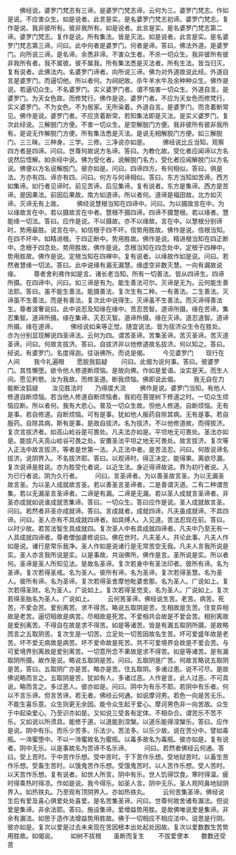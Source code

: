 <!-- { "loadSidebar": true } -->
　　佛经说。婆罗门梵志有三谛。是婆罗门梵志谛。云何为三。婆罗门梵志。作如是说。不应害众生。如是说者。此言是实。是名婆罗门梵志初谛。婆罗门梵志。复作是说。我非彼所有。彼非我所有。如是说者。此言是实。是名婆罗门梵志第二谛。婆罗门梵志。复作是说。所有集法。皆是灭法。如是说者。此言是实。是名婆罗门梵志第三谛。问曰。此中何者是婆罗门。何者是谛。答曰。佛法外道。是婆罗门。向所说三谛。是名谛。余悉非谛。不害众生者。不杀一切众生。我非彼所有彼非我所有者。我不属彼。彼不属我。所有集法悉是灭法者。所有生法。皆当归灭。复有说者。此佛法内。名婆罗门谛者。向所说三谛。佛为对外道故说此经。外道自言是婆罗门。而逼切他。所以者何。为祠祀故。杀牛羊水牛及余种种众生。佛作是说。若逼切众生。不名婆罗门。实义婆罗门者。谓不恼害一切众生。外道自言。是婆罗门。为天女色故。而修梵行。佛作是说。婆罗门者。不应为天女色而修梵行。实义婆罗门。不为女色。不为居家。无所染着。外道自言。是婆罗门。而贪着断常见。佛作是说。婆罗门者。不应贪着断常。若知集法即是灭法。是实义婆罗门。复次此经说。三解脱门方便。不害一切众生。是空解脱门方便。我非彼所有彼非我所有。是说无作解脱门方便。所有集法悉是灭法。是说无相解脱门方便。如三解脱门。三三昧。三种身。三学。三修。三净说亦如是。
　　佛经说比丘当知。观察四方者是四谛。问曰。世尊何故说方名谛。答曰。为教化故。受化者应闻谛以方名说然后悟解。如余经中说。佛为受化者。说解脱门名方。受化者应闻解脱门以方名说。佛便以方名说解脱门。彼亦如是。问曰。四谛四方。有何相似。答曰。俱是法。方亦有四。谛亦有四。问曰。何方与何谛相似。答曰。东方当知如苦谛。西方如集谛。如行者见谛时。前见苦谛。后见集谛。复有说者。东方是集谛。西方是苦谛。是因果法。前因后果故。南方如道谛。所以者何。道谛是福田故。北方如灭谛。灭谛无有上故。
　　佛经说慧根当知在四谛中。问曰。为以摄故言在中。为以缘故言在中。若以摄故言在中者。慧根不摄四谛。四谛不摄慧根。若以缘者。慧能缘一切法。答曰。应作是说。不以摄故。亦不以缘故。言在中。以慧根分别谛时。势用最胜。说言在中。如信根于四不坏。信势用胜故。佛作是说。信根当知。在四不坏中。如精进根。于四正断中。势用胜故。佛作是说。精进根当知在四正断中。念根于四念处。势用胜故。佛作是说。念根当知在四念处中。定根于四禅中。势用胜故。佛作是说。定根当知在四禅中。复有说者。以缘故作如是说。问曰。若然者慧缘一切法。答曰。此中说缘有漏无漏慧。缘虚空非数灭慧。一向有漏故说缘。
　　尊者舍利弗作如是言。诸长老当知。所有一切善法。皆从四谛生。四谛所摄。在四谛中。问曰。如三谛是有为。能生善法可尔。灭谛是无为。云何能生善法耶。答曰。虽不能生善法。能摄善法。复次生有二种。一有善法。二生善法。灭谛虽不生善法。而是有善法。复次此中说得生。灭谛虽不生善法。而灭谛得善法生。尊者波奢说曰。此中说忍及知缘在缘中。苦忍苦智。道谛所摄。缘在苦谛。集忍集智。道谛所摄。缘在集谛。灭忍灭智。道谛所摄。缘在灭谛。道忍道智。道谛所摄。缘在道谛。
　　佛经说如来等正觉。随宜说法。皆为拔济众生令在胜处。亦为分别显现解说四圣谛法。云何为四。谓苦圣谛。苦集圣谛。苦灭圣谛。苦灭道圣谛。问曰。何故言拔济。答曰。自拔济非以他修道故名拔济。何以知之。答曰。经说。有婆罗门。名度得迦。往诣佛所。而说是偈。
　　今见婆罗门　　现行在人间
　　我今礼遍眼　　愿脱我狐疑
　　问曰。此偈为说何事。答曰。彼婆罗门。其性懒堕。欲令他人修道断烦恼。是故向佛。作如是爱语。汝实是天。而生人间。愿见矜愍。汝为我故。而修圣道。断我烦恼。佛即说此偈。
　　我无自在力　　能断汝狐疑
　　汝见胜法时　　乃得度大流
　　佛作是说。婆罗门当知。有他人修道自断烦恼。若当他人修道自断烦恼者。我初在菩提树下修道之时。一切众生烦恼应断。所以者何。我有大悲心。普及一切众生故。但他人修道。自断烦恼。无有是事。若自修道。自断烦恼。可有是事。犹如他人服药自除其病。无有是事。若自服药。自除其病。斯有是事。是故自拔济。名为拔济。不以他修道故。而得拔济。复次言拔济者。如高山崄谷是可畏处。凡夫法亦如是。平坦地无可畏处。圣法亦如是。能拔凡夫高山崄谷可畏之处。安置圣法平坦之地无可畏处。故言拔济。复次等入正法中故言拔济。等者是世第一法。入正法中者。是苦法忍。问曰。何故说谛名拔济。说阴界入。不名拔济耶。答曰。以观谛时。得正决定。能得果。离欲尽漏。复次说谛是胜说。亦为胜受化者说。以近生法。身近得谛故说。界为初行者说。入为已行者说。阴为久行者。
　　问曰。言圣谛者。为以善圣故言圣。为以无漏圣故言圣。为以圣人成就故言圣。若以善圣言圣谛者。二是善谓灭道。二有二种谓苦集。若以无漏圣言圣谛者。二谛是有漏。二谛是无漏。若以圣人成就言圣谛者。非圣亦成就如说谁成就苦集谛。答曰。一切众生。答曰应作是说。圣人成就故言圣。问曰。若然者非圣亦成就谛。答曰。言成就者。成就四谛。凡夫虽成就谛。不具四谛。问曰。圣人亦有不具成就四谛者。如具缚人。入见道。苦法忍现在前。答曰。以时少故。若苦法智生具成就四。复次圣人中有具成就四谛者。凡夫中乃至无有一人具成就四谛者。尊者僧伽婆修说曰。佛在世时。凡夫圣人。共论此事。凡夫人作如是说。诸行是常乐我净。圣人作如是说诸行是无常苦空无我。凡夫人言我所说是实。圣人亦言我所说是实。以是事故。共诣佛所。佛作是言。圣所说是实。所以者何。圣谛是圣人所知见法。是故名圣谛。复次若身中有圣法印者。彼所有谛。名为圣谛。复次若得圣戒。名为圣人。彼所有谛。名为圣谛。复次若得圣慧。名为圣人。彼所有谛。名为圣谛。复次若得圣舍摩他毗婆舍那。名为圣人。广说如上。复次若得圣财。名为圣人。广说如上。复次若得圣觉支。名为圣人。广说如上。复次若得圣胎名为圣人。广说如上。
　　云何苦圣谛。佛经说生苦。老苦。病苦。死苦。不爱会苦。爱别离苦。求不得苦。略说五取阴是苦。生相故是生苦。住变异相故是老苦。逼切相故是病苦。尽相故是死苦。不爱相共会故是不爱会苦。相别离故是爱别离苦。不得自在故是求不得苦。如是等诸苦。皆是有漏五取阴所摄。是故略而言之五取阴苦。复次生是一切苦。立足处一切苦因故名生苦。坏可爱盛年故是老苦。坏不爱无病故是病苦。坏不爱命故是死苦。共不可爱境界会故是不爱会苦。与可爱境界别离故是爱别离苦。一切意所念不果故是求不得苦。如是等诸苦。是有漏取阴所摄。故作是说。略说五取阴是苦。问曰。五取阴是广苦。何故言略说五取阴是苦。答曰。五取阴广亦是苦。略亦是苦。住五取阴。多诸过患。说不可尽。是故佛说略而言之。五取阴是苦。犹如有人。多诸过恶。人作是言。此人过恶。不可具说。略而言之。多过恶人。彼亦如是。问曰。阴中为有乐不耶。若阴中有乐者。何以不言乐谛。但言苦谛。若无者。佛经云何通。如说摩诃男。若色一向是苦无乐。不能生喜乐意。众生则更无余因。能令众生起于爱心。摩诃男色非一向苦故。众生于中起染爱心。乃至识亦如是。又如说三受各有定体。不相杂合。谓苦乐不苦不乐。又如说以所须具。能修于道。以道能到涅槃。以道乐能得涅槃乐。答曰。应作是说。阴中有乐。而乐少苦多。乐法少。苦法多。以乐少故。说在苦分中。譬如毒瓶。一渧蜜堕中。不以一渧蜜故名为蜜瓶。以毒多故名为毒瓶。彼亦如是。复有说者。阴中无乐。以是事故名为苦谛不名乐谛。
　　问曰。若然者佛经云何通。答曰。受上苦时。于中苦作乐想。受中苦时。于下苦作乐想。受地狱苦时。以畜生苦作乐想。受畜生苦时。以饿鬼苦作乐想。受饿鬼苦时。以人苦作乐想。受人苦时。以天苦作乐想。复有说者。如世人所言。阴中有乐。世人饥得饮食。寒时得温。疲时得乘热时得凉。作如是说。我今得乐。如圣人言。阴中无乐。圣人观阿鼻地狱阴界入。如热铁丸。乃至观有顶阴界入。亦如热铁丸。
　　云何苦集圣谛。佛经说生后有爱及喜心俱爱处处喜爱。是名苦集圣谛。问曰。世尊何故舍诸有漏法。但说爱是集谛。非余法耶。答曰。施设集谛。爱增益势用胜。是故佛唯说爱是集谛。非余有漏法。如思于造作法增益势用胜故。佛于一切相应不相应法中。说思是行阴。彼亦如是。复次以爱是过去未来现在苦因根本出处起处因故。复次以爱数数生苦势用胜故。如偈说。
　　如树不拔根　　虽断而复生
　　不拔爱使本　　数数还受苦
